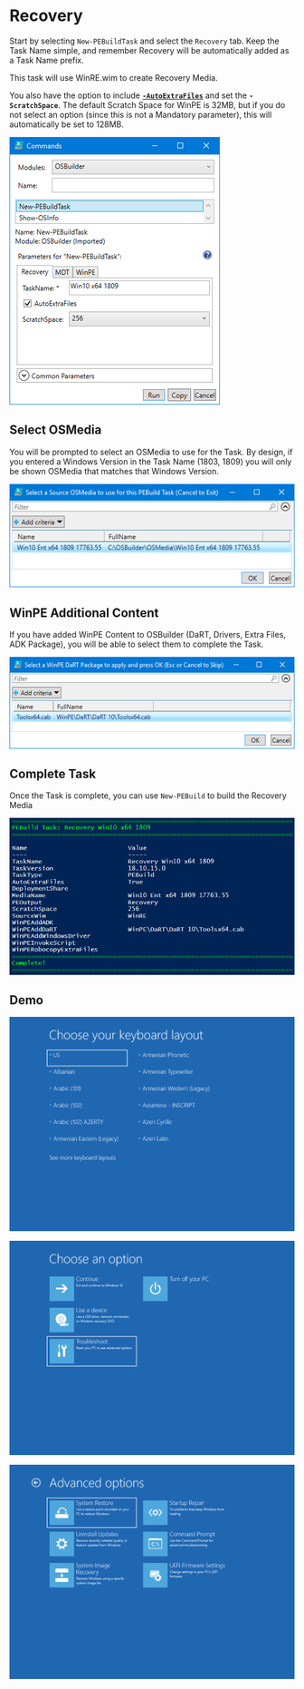 # Recovery

Start by selecting `New-PEBuildTask` and select the `Recovery` tab.  Keep the Task Name simple, and remember Recovery will be automatically added as a Task Name prefix.

This task will use WinRE.wim to create Recovery Media.

You also have the option to include [**`-AutoExtraFiles`**](../../../../recycle-bin/instructions/detailed/pebuild/auto-extrafiles.md) and set the **`-ScratchSpace`**.  The default Scratch Space for WinPE is 32MB, but if you do not select an option \(since this is not a Mandatory parameter\), this will automatically be set to 128MB.

![](../../../../../.gitbook/assets/2018-10-18_10-32-18.png)

## Select OSMedia

You will be prompted to select an OSMedia to use for the Task.  By design, if you entered a Windows Version in the Task Name \(1803, 1809\) you will only be shown OSMedia that matches that Windows Version.

![](../../../../../.gitbook/assets/2018-10-15_23-53-59.png)

## WinPE Additional Content

If you have added WinPE Content to OSBuilder \(DaRT, Drivers, Extra Files, ADK Package\), you will be able to select them to complete the Task.

![](../../../../../.gitbook/assets/2018-10-15_23-54-30.png)

## Complete Task

Once the Task is complete, you can use `New-PEBuild` to build the Recovery Media

![](../../../../../.gitbook/assets/2018-10-15_23-58-03.png)

## Demo

![](../../../../../.gitbook/assets/2018-10-16_2-20-02.png)

![](../../../../../.gitbook/assets/2018-10-16_2-20-30.png)

![](../../../../../.gitbook/assets/2018-10-16_2-21-10.png)





